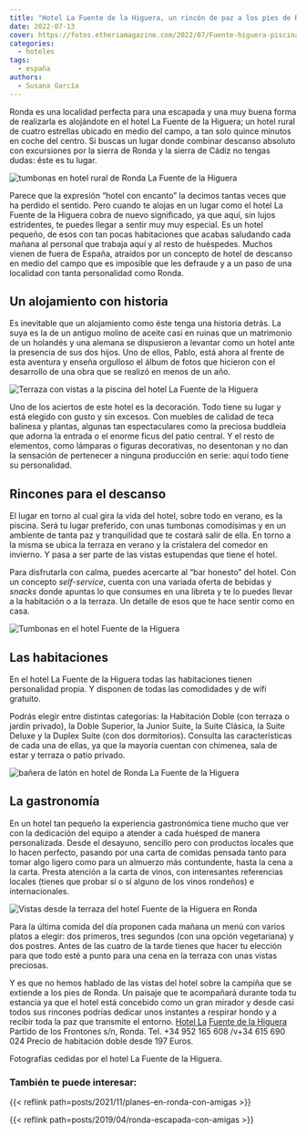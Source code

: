 ```yaml
---
title: "Hotel La Fuente de la Higuera, un rincón de paz a los pies de Ronda"
date: 2022-07-13
cover: https://fotos.etheriamagazine.com/2022/07/Fuente-higuera-piscina.jpg
categories: 
  - hoteles
tags: 
  - españa
authors: 
  - Susana García
---
```


Ronda es una localidad perfecta para una escapada y una muy buena forma de realizarla es alojándote en el hotel La Fuente de la Higuera; un hotel rural de cuatro estrellas ubicado en medio del campo, a tan solo quince minutos en coche del centro. Si buscas un lugar donde combinar descanso absoluto con excursiones por la sierra de Ronda y la sierra de Cádiz no tengas dudas: éste es tu lugar.

![tumbonas en hotel rural de Ronda La Fuente de la Higuera](https://fotos.etheriamagazine.com/2022/07/Fuente-higuera-piscina.jpg "Piscina del hotel La Fuente de la Higuera.")

Parece que la expresión “hotel con encanto” la decimos tantas veces que ha perdido el 
sentido. Pero cuando te alojas en un lugar como el hotel La Fuente de la Higuera cobra 
de nuevo significado, ya que aquí, sin lujos estridentes, te puedes llegar a sentir muy 
muy especial. Es un hotel pequeño, de esos con tan pocas habitaciones que acabas 
saludando cada mañana al personal que trabaja aquí y al resto de huéspedes. Muchos 
vienen de fuera de España, atraídos por un concepto de hotel de descanso en medio del 
campo que es imposible que les defraude y a un paso de una localidad con tanta 
personalidad como Ronda. 

## Un alojamiento con historia

Es inevitable que un alojamiento como éste tenga una historia detrás. La suya es la de 
un antiguo molino de aceite casi en ruinas que un matrimonio de un holandés y una 
alemana se dispusieron a levantar como un hotel ante la presencia de sus dos hijos. Uno 
de ellos, Pablo, está ahora al frente de esta aventura y enseña orgulloso el álbum de 
fotos que hicieron con el desarrollo de una obra que se realizó en menos de un año. 

![Terraza con vistas a la piscina del hotel La Fuente de la Higuera](https://fotos.etheriamagazine.com/2022/07/Fuente-higuera-terraza.jpg "Terraza del hotel.")

Uno de los aciertos de este hotel es la decoración. Todo tiene su lugar y está elegido 
con gusto y sin excesos. Con muebles de calidad de teca balinesa y plantas, algunas tan 
espectaculares como la preciosa buddleia que adorna la entrada o el enorme ficus del 
patio central. Y el resto de elementos, como lámparas o figuras decorativas, no 
desentonan y no dan la sensación de pertenecer a ninguna producción en serie: aquí todo 
tiene su personalidad. 

## Rincones para el descanso

El lugar en torno al cual gira la vida del hotel, sobre todo en verano, es la piscina. 
Será tu lugar preferido, con unas tumbonas comodísimas y en un ambiente de tanta paz y 
tranquilidad que te costará salir de ella. En torno a la misma se ubica la terraza en 
verano y la cristalera del comedor en invierno. Y pasa a ser parte de las vistas 
estupendas que tiene el hotel. 

Para disfrutarla con calma, puedes acercarte al “bar honesto” del hotel. Con un concepto 
_self-service_, cuenta con una variada oferta de bebidas y _snacks_ donde apuntas lo que 
consumes en una libreta y te lo puedes llevar a la habitación o a la terraza. Un detalle 
de esos que te hace sentir como en casa. 

![Tumbonas en el hotel Fuente de la Higuera](https://fotos.etheriamagazine.com/2022/07/Fuente-higuera-jardin.jpg "Exterior de una de las habitaciones.")

## Las habitaciones

En el hotel La Fuente de la Higuera todas las habitaciones tienen personalidad propia. Y 
disponen de todas las comodidades y de wifi gratuito. 

Podrás elegir entre distintas categorías: la Habitación Doble (con terraza o jardín 
privado), la Doble Superior, la Junior Suite, la Suite Clásica, la Suite Deluxe y la 
Duplex Suite (con dos dormitorios). Consulta las características de cada una de ellas, 
ya que la mayoría cuentan con chimenea, sala de estar y terraza o patio privado. 

![bañera de latón en hotel de Ronda La Fuente de la Higuera](https://fotos.etheriamagazine.com/2022/07/Fuente-higuera-bano-suite.jpg "Baño de la Suite Deluxe número 1.")

## La gastronomía

En un hotel tan pequeño la experiencia gastronómica tiene mucho que ver con la 
dedicación del equipo a atender a cada huésped de manera personalizada. Desde el 
desayuno, sencillo pero con productos locales que lo hacen perfecto, pasando por una 
carta de comidas pensada tanto para tomar algo ligero como para un almuerzo más 
contundente, hasta la cena a la carta. Presta atención a la carta de vinos, con 
interesantes referencias locales (tienes que probar sí o sí alguno de los vinos 
rondeños) e internacionales. 

![Vistas desde la terraza del hotel Fuente de la Higuera en Ronda](https://fotos.etheriamagazine.com/2022/07/fuente-higuera-desayuno.jpg "Desayuno con vistas.")

Para la última comida del día proponen cada mañana un menú con varios platos a elegir: 
dos primeros, tres segundos (con una opción vegetariana) y dos postres. Antes de las 
cuatro de la tarde tienes que hacer tu elección para que todo esté a punto para una cena 
en la terraza con unas vistas preciosas. 

Y es que no hemos hablado de las vistas del hotel sobre la campiña que se extiende a los 
pies de Ronda. Un paisaje que te acompañará durante toda tu estancia ya que el hotel 
está concebido como un gran mirador y desde casi todos sus rincones podrías dedicar unos 
instantes a respirar hondo y a recibir toda la paz que transmite el entorno. [Hotel 
La](https://www.hotellafuente.com/es/) [](https://www.hotellafuente.com/es/)[Fuente de 
la Higuera](https://www.hotellafuente.com/es/) Partido de los Frontones s/n, Ronda. Tel. 
+34 952 165 608 /v+34 615 690 024 Precio de habitación doble desde 197 Euros. 

Fotografías cedidas por el hotel La Fuente de la Higuera. 

### También te puede interesar:

{{< reflink path=posts/2021/11/planes-en-ronda-con-amigas >}} 

{{< reflink path=posts/2019/04/ronda-escapada-con-amigas >}}
